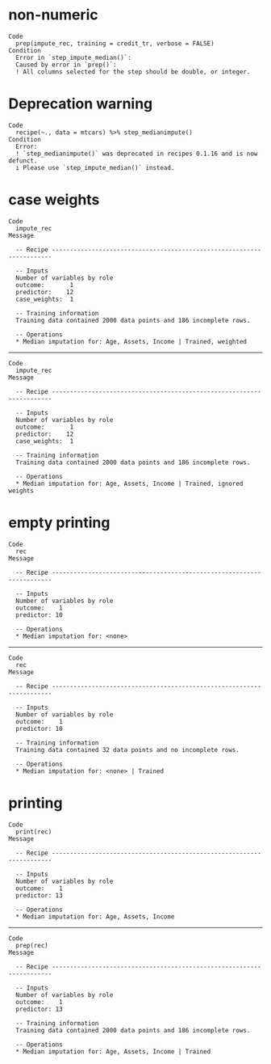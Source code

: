 # non-numeric

    Code
      prep(impute_rec, training = credit_tr, verbose = FALSE)
    Condition
      Error in `step_impute_median()`:
      Caused by error in `prep()`:
      ! All columns selected for the step should be double, or integer.

# Deprecation warning

    Code
      recipe(~., data = mtcars) %>% step_medianimpute()
    Condition
      Error:
      ! `step_medianimpute()` was deprecated in recipes 0.1.16 and is now defunct.
      i Please use `step_impute_median()` instead.

# case weights

    Code
      impute_rec
    Message
      
      -- Recipe ----------------------------------------------------------------------
      
      -- Inputs 
      Number of variables by role
      outcome:       1
      predictor:    12
      case_weights:  1
      
      -- Training information 
      Training data contained 2000 data points and 186 incomplete rows.
      
      -- Operations 
      * Median imputation for: Age, Assets, Income | Trained, weighted

---

    Code
      impute_rec
    Message
      
      -- Recipe ----------------------------------------------------------------------
      
      -- Inputs 
      Number of variables by role
      outcome:       1
      predictor:    12
      case_weights:  1
      
      -- Training information 
      Training data contained 2000 data points and 186 incomplete rows.
      
      -- Operations 
      * Median imputation for: Age, Assets, Income | Trained, ignored weights

# empty printing

    Code
      rec
    Message
      
      -- Recipe ----------------------------------------------------------------------
      
      -- Inputs 
      Number of variables by role
      outcome:    1
      predictor: 10
      
      -- Operations 
      * Median imputation for: <none>

---

    Code
      rec
    Message
      
      -- Recipe ----------------------------------------------------------------------
      
      -- Inputs 
      Number of variables by role
      outcome:    1
      predictor: 10
      
      -- Training information 
      Training data contained 32 data points and no incomplete rows.
      
      -- Operations 
      * Median imputation for: <none> | Trained

# printing

    Code
      print(rec)
    Message
      
      -- Recipe ----------------------------------------------------------------------
      
      -- Inputs 
      Number of variables by role
      outcome:    1
      predictor: 13
      
      -- Operations 
      * Median imputation for: Age, Assets, Income

---

    Code
      prep(rec)
    Message
      
      -- Recipe ----------------------------------------------------------------------
      
      -- Inputs 
      Number of variables by role
      outcome:    1
      predictor: 13
      
      -- Training information 
      Training data contained 2000 data points and 186 incomplete rows.
      
      -- Operations 
      * Median imputation for: Age, Assets, Income | Trained

